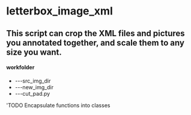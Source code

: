 
# letterbox_image_xml
## This script can crop the XML files and pictures you annotated together, and scale them to any size you want.
#### workfolder
*  ---src_img_dir
*  ---new_img_dir
*  ---cut_pad.py

'TODO Encapsulate functions into classes
